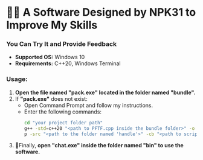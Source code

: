# **👨‍💻 A Software Designed by NPK31 to Improve My Skills**  
### **You Can Try It and Provide Feedback**  

- **Supported OS:** Windows 10  
- **Requirements:** C++20, Windows Terminal  

### **Usage:**  
1. **Open the file named "pack.exe" located in the folder named "bundle".**  
2. If **"pack.exe"** does not exist:  
    - Open Command Prompt and follow my instructions.  
    - Enter the following commands:  
      ```sh
      cd "your project folder path"
      g++ -std=c++20 "<path to PFTF.cpp inside the bundle folder>" -o p  # If you haven't compiled it yet
      p -src "<path to the folder named 'handle'>" -cb "<path to script.cb inside the bundle folder>"
      ```  
3. 🎉Finally, **open "chat.exe" inside the folder named "bin" to use the software.**  

